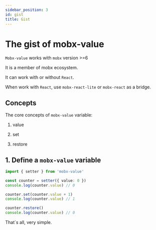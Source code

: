 ```yaml
---
sidebar_position: 3
id: gist
title: Gist
---
```


# The gist of mobx-value

`Mobx-value` works with `mobx` version >=6

It is a member of mobx ecosystem.

It can work with or without `React`.

When work with `React`, use `mobx-react-lite` or `mobx-react` as a bridge.

## Concepts

The core concepts of `mobx-value` variable:

1. value

1. set

1. restore

## 1. Define a `mobx-value` variable

```typescript
import { setter } from 'mobx-value'

const counter = setter({ value: 0 })
console.log(counter.value) // 0

counter.set(counter.value + 1)
console.log(counter.value) // 1

counter.restore()
console.log(counter.value) // 0
```

That`s all, very simple.
